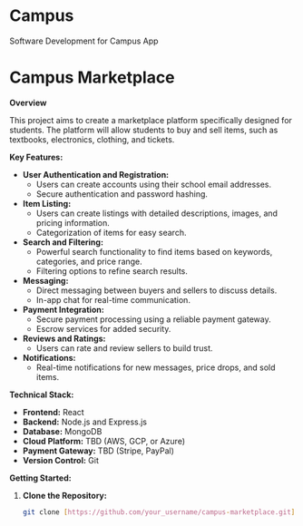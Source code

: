 # Campus
Software Development for Campus App

# Campus Marketplace

**Overview**

This project aims to create a marketplace platform specifically designed for students. The platform will allow students to buy and sell items, such as textbooks, electronics, clothing, and tickets.

**Key Features:**

* **User Authentication and Registration:**
  * Users can create accounts using their school email addresses.
  * Secure authentication and password hashing.
* **Item Listing:**
  * Users can create listings with detailed descriptions, images, and pricing information.
  * Categorization of items for easy search.
* **Search and Filtering:**
  * Powerful search functionality to find items based on keywords, categories, and price range.
  * Filtering options to refine search results.
* **Messaging:**
  * Direct messaging between buyers and sellers to discuss details.
  * In-app chat for real-time communication.
* **Payment Integration:**
  * Secure payment processing using a reliable payment gateway.
  * Escrow services for added security.
* **Reviews and Ratings:**
  * Users can rate and review sellers to build trust.
* **Notifications:**
  * Real-time notifications for new messages, price drops, and sold items.

**Technical Stack:**

* **Frontend:** React
* **Backend:** Node.js and Express.js
* **Database:** MongoDB
* **Cloud Platform:** TBD (AWS, GCP, or Azure)
* **Payment Gateway:** TBD (Stripe, PayPal)
* **Version Control:** Git

**Getting Started:**

1. **Clone the Repository:**
   ```bash
   git clone [https://github.com/your_username/campus-marketplace.git](https://github.com/your_username/campus-marketplace.git)